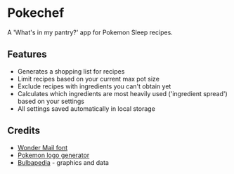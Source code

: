 # Pokechef

A 'What's in my pantry?' app for Pokemon Sleep recipes.

## Features

- Generates a shopping list for recipes
- Limit recipes based on your current max pot size
- Exclude recipes with ingredients you can't obtain yet
- Calculates which ingredients are most heavily used ('ingredient spread') based on your settings
- All settings saved automatically in local storage

## Credits

- [Wonder Mail font](https://www.dafont.com/wonder-mail.font)
- [Pokemon logo generator](https://www.fontbolt.com/font/pokemon-font/)
- [Bulbapedia](https://bulbapedia.bulbagarden.net/wiki/Main_Page) - graphics and data
